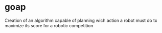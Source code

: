 # goap
Creation of an algorithm capable of planning wich action a robot must do to maximize its score for a robotic competition
